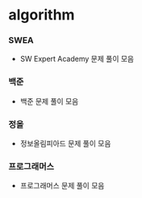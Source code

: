 # algorithm

### SWEA

- SW Expert Academy 문제 풀이  모음



### 백준

- 백준 문제 풀이 모음



### 정올

- 정보올림피아드 문제 풀이 모음



### 프로그래머스

- 프로그래머스 문제 풀이 모음